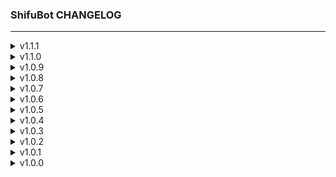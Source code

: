 ### ShifuBot CHANGELOG

---

<details id="v1.1.1">
    <summary>v1.1.1</summary>
    
    - Fixed issues with unclosed connection, volume overflow and fetching of related videos.
</details>
<details id="v1.1.0">
    <summary>v1.1.0</summary>
    
    - Rewrote everything, again.
      * Better modularized code.
      * Some improvements to performance, error handling and resource management.

    - Added support for essentially all sites supported by yt-dlp.

    - Added a `play_file` command, which allows audio to be played from a file.

    - Added a `repair` command, which aims to repair the voice state of the bot.

    - Modified the `settings` command to include user-specific settings instead of guild-specific ones.
      * Parameter `default_search` specifies, which site is used when searching for songs via keywords.
      * Parameter `speech_recognition` specifies, whether or not speech recognition is active for the given user.

    - Added 2 new audio filter options to the `filter` command: `Doomer` and `8D`.

    - Removed all commands from the Economy and Game categories, as well as some from the Basic category.
</details>
<details id="v1.0.9">
  <summary>v1.0.9</summary>
    
    - Added voice commands.
      * Enabled by muting and unmuting the microphone, after which, the bot listens to speech for 5 seconds.
      * Supports English and Finnish.
      * Current commands are `play | toista`, `skip | seuraava`, `pause | pysäytä` and `disconnect | painu vittuun`.

    - Re-added the `settings` command, which allows toggling of speech recognition, as well as its language.

    - Modified the `play` command's main embed to dynamically change when the queue changes.

    - Fixed appearance of duplicates in the suggested tracks in the `play` command.
    
    - Cleaned up the `lyrics` command due to changes in the `lyricsgenius` library.
</details>
<details id="v1.0.8">
    <summary>v1.0.8</summary>
    
    - Fixed an error with the select menu, when a song was not found.

    - Fixed an error with the `lyrics` command, when the lyrics were too long for Discord.

    - Fixed an issue that caused the buttons of the `play` command to not be cleared properly when the bot disconnects.
</details>
<details id="v1.0.7">
    <summary>v1.0.7</summary>
    
    - Fixed an issue that caused the `insert` parameter of the `play` command to not function.

    - Fixed an issue that caused the current song to start over when a song was added to the queue, when the current one was paused.
</details>
<details id="v1.0.6">
    <summary>v1.0.6</summary>
    
    - Rewrote everything.
      * More concise, yet performant code.
      * Changed the elapsed duration handling from a counter-based implementation to one using the `time` library.
      * Changed the way the `nightcore` filter works.
      * Fixed remaining concurrency issues.

    - Added a select menu for suggested tracks in the `play` command.

    - Added an `autoplay` command that automatically adds and plays songs in queue.

    - Added parameter `previous` to the `view` command, which makes it possible to view the songs in previous queue.

    - Added parameter `instant` to the `replay` command, which makes it possible to replay the given song instantly.

    - Added parameter `from_` to the `leaderboard` command, which makes it possible to specify the starting position of the leaderboard display.

    - Removed support for custom languages (at least for now).

    - Removed the `settings` and `thought` commands.
</details>
<details id="v1.0.5">
    <summary>v1.0.5</summary>
    
    - Fixed an issue that caused the `seek` and `filter` commands to work extremely slowly, especially with longer songs.
</details>
<details id="v1.0.4">
    <summary>v1.0.4</summary>
    
    - Fixed an issue that caused the music-related properties of a guild to be saved to dictionaries, even if an error occurs.
</details>
<details id="v1.0.3">
    <summary>v1.0.3</summary>
    
    - Fixed cleanup not being initialized properly after a forced disconnect.
      * Also added a message for when the bot is disconnected this way.
</details>
<details id="v1.0.2">
    <summary>v1.0.2</summary>
    
    - Added support for custom languages.
    
    - Added a `settings.json` file for modifying guild specific settings.
      * Also added a `settings` command for changing the language.

    - Improved the `loop` command's `queue` mode.

    - The `pause` and `loop` buttons of the `play` command now change color based on their state.
</details>
<details id="v1.0.1">
    <summary>v1.0.1</summary>
    
    - Added a `loop` button to the `play` command's main embed, which cycles between the different loop-modes.
      * Also added information to the main embed about the amount of times a single song has been looped.

    - Added error messages.
      * For the `play` command, when there are no search results found for the given query, as well as for a BrokenPipeError.
      * For the `generate` command, when the OpenAI quota has been exceeded.

    - Added parameter `to` to the `leaderboard` command, and increased default amount of shown users from 5 to 10.

    - Reduced the amount of "message clutter" that the commands `blackjack` and `brawl` produce.

    - The command `skip` now sets the loop-mode to `Disabled`, making it possible to actually skip songs that are being looped.
    
    - The command `play` now correctly removes the buttons from its main embed even after an hour has passed.
</details>
<details id="v1.0.0">
    <summary>v1.0.0</summary>
    
    - Initial project release.
</details>